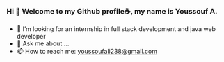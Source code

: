 ### Hi 👋 Welcome to my Github profile☕, my name is Youssouf A.


- 🤔 I’m looking for an internship in full stack development and java web developer
- 💬 Ask me about ...
- 📫 How to reach me: youssoufali238@gmail.com

